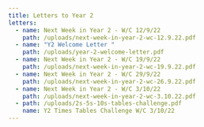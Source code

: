 ```yaml
---
title: Letters to Year 2
letters:
  - name: Next Week in Year 2 - W/C 12/9/22
    path: /uploads/next-week-in-year-2-wc-12.9.22.pdf
  - name: "Y2 Welcome Letter "
    path: /uploads/year-2-welcome-letter.pdf
  - name: Next Week in Year 2 - W/C 19/9/22
    path: /uploads/next-week-in-year-2-wc-19.9.22.pdf
  - name: Next Week in Year 2 - W/C 29/9/22
    path: /uploads/next-week-in-year-2-wc-26.9.22.pdf
  - name: Next Week in Year 2 - W/C 3/10/22
    path: /uploads/next-week-in-year-2-wc-3.10.22.pdf
  - path: /uploads/2s-5s-10s-tables-challenge.pdf
    name: Y2 Times Tables Challenge W/C 3/10/22
---
```

